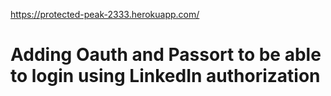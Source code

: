 https://protected-peak-2333.herokuapp.com/

# Adding Oauth and Passort to be able to login using LinkedIn authorization
